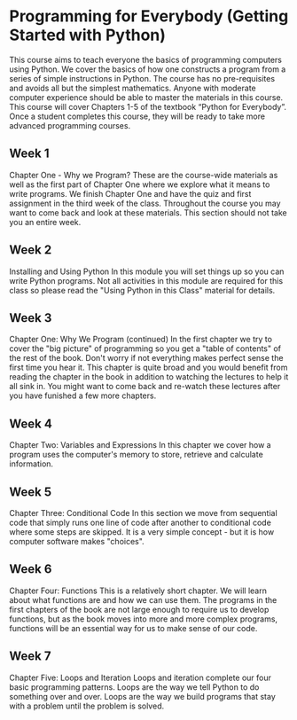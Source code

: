 # Programming for Everybody (Getting Started with Python)

This course aims to teach everyone the basics of programming computers using Python. We cover the basics of how one constructs a program from a series of simple instructions in Python.  The course has no pre-requisites and avoids all but the simplest mathematics. Anyone with moderate computer experience should be able to master the materials in this course. This course will cover Chapters 1-5 of the textbook “Python for Everybody”.  Once a student completes this course, they will be ready to take more advanced programming courses.

## Week 1
Chapter One - Why we Program?
These are the course-wide materials as well as the first part of Chapter One where we explore what it means to write programs. We finish Chapter One and have the quiz and first assignment in the third week of the class. Throughout the course you may want to come back and look at these materials. This section should not take you an entire week.

## Week 2
Installing and Using Python
In this module you will set things up so you can write Python programs. Not all activities in this module are required for this class so please read the "Using Python in this Class" material for details.

## Week 3
Chapter One: Why We Program (continued)
In the first chapter we try to cover the "big picture" of programming so you get a "table of contents" of the rest of the book. Don't worry if not everything makes perfect sense the first time you hear it. This chapter is quite broad and you would benefit from reading the chapter in the book in addition to watching the lectures to help it all sink in. You might want to come back and re-watch these lectures after you have funished a few more chapters.

## Week 4
Chapter Two: Variables and Expressions
In this chapter we cover how a program uses the computer's memory to store, retrieve and calculate information.

## Week 5
Chapter Three: Conditional Code
In this section we move from sequential code that simply runs one line of code after another to conditional code where some steps are skipped. It is a very simple concept - but it is how computer software makes "choices".

## Week 6
Chapter Four: Functions
This is a relatively short chapter. We will learn about what functions are and how we can use them. The programs in the first chapters of the book are not large enough to require us to develop functions, but as the book moves into more and more complex programs, functions will be an essential way for us to make sense of our code.

## Week 7
Chapter Five: Loops and Iteration
Loops and iteration complete our four basic programming patterns. Loops are the way we tell Python to do something over and over. Loops are the way we build programs that stay with a problem until the problem is solved.
